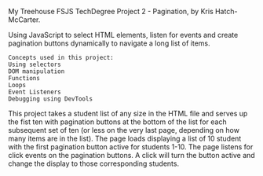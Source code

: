 
My Treehouse FSJS TechDegree Project 2 - Pagination, by Kris Hatch-McCarter.  

Using JavaScript to select HTML elements, listen for events and create pagination buttons dynamically to navigate a long list of items.  

    Concepts used in this project:
    Using selectors
    DOM manipulation
    Functions
    Loops
    Event Listeners
    Debugging using DevTools

This project takes a student list of any size in the HTML file and serves up the fist ten with pagination buttons at the bottom of the list for each subsequent set of ten (or less on the very last page, depending on how many items are in the list).  The page loads displaying a list of 10 student with the first pagination button active for students 1-10.  The page listens for click events on the pagination buttons.  A click will turn the button active and change the display to those corresponding students.
